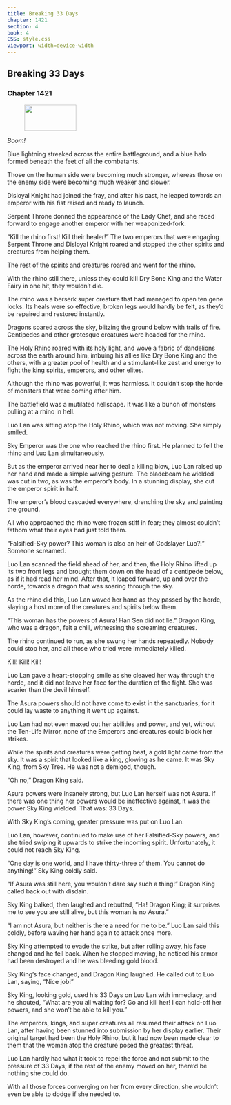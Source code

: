 ```yaml
---
title: Breaking 33 Days
chapter: 1421
section: 4
book: 4
CSS: style.css
viewport: width=device-width
---
```


## Breaking 33 Days

### Chapter 1421

<figure>
	<img src="../Images/gem.gif" alt="" id="gem" width="120" height="60" />
</figure>

*Boom!*

Blue lightning streaked across the entire battleground, and a blue halo formed beneath the feet of all the combatants.

Those on the human side were becoming much stronger, whereas those on the enemy side were becoming much weaker and slower.

Disloyal Knight had joined the fray, and after his cast, he leaped towards an emperor with his fist raised and ready to launch.

Serpent Throne donned the appearance of the Lady Chef, and she raced forward to engage another emperor with her weaponized-fork.

“Kill the rhino first! Kill their healer!” The two emperors that were engaging Serpent Throne and Disloyal Knight roared and stopped the other spirits and creatures from helping them.

The rest of the spirits and creatures roared and went for the rhino.

With the rhino still there, unless they could kill Dry Bone King and the Water Fairy in one hit, they wouldn’t die.

The rhino was a berserk super creature that had managed to open ten gene locks. Its heals were so effective, broken legs would hardly be felt, as they’d be repaired and restored instantly.

Dragons soared across the sky, blitzing the ground below with trails of fire. Centipedes and other grotesque creatures were headed for the rhino.

The Holy Rhino roared with its holy light, and wove a fabric of dandelions across the earth around him, imbuing his allies like Dry Bone King and the others, with a greater pool of health and a stimulant-like zest and energy to fight the king spirits, emperors, and other elites.

Although the rhino was powerful, it was harmless. It couldn’t stop the horde of monsters that were coming after him.

The battlefield was a mutilated hellscape. It was like a bunch of monsters pulling at a rhino in hell.

Luo Lan was sitting atop the Holy Rhino, which was not moving. She simply smiled.

Sky Emperor was the one who reached the rhino first. He planned to fell the rhino and Luo Lan simultaneously.

But as the emperor arrived near her to deal a killing blow, Luo Lan raised up her hand and made a simple waving gesture. The bladebeam he wielded was cut in two, as was the emperor’s body. In a stunning display, she cut the emperor spirit in half.

The emperor’s blood cascaded everywhere, drenching the sky and painting the ground.

All who approached the rhino were frozen stiff in fear; they almost couldn’t fathom what their eyes had just told them.

“Falsified-Sky power? This woman is also an heir of Godslayer Luo?!” Someone screamed.

Luo Lan scanned the field ahead of her, and then, the Holy Rhino lifted up its two front legs and brought them down on the head of a centipede below, as if it had read her mind. After that, it leaped forward, up and over the horde, towards a dragon that was soaring through the sky.

As the rhino did this, Luo Lan waved her hand as they passed by the horde, slaying a host more of the creatures and spirits below them.

“This woman has the powers of Asura! Han Sen did not lie.” Dragon King, who was a dragon, felt a chill, witnessing the screaming creatures.

The rhino continued to run, as she swung her hands repeatedly. Nobody could stop her, and all those who tried were immediately killed.

Kill! Kill! Kill!

Luo Lan gave a heart-stopping smile as she cleaved her way through the horde, and it did not leave her face for the duration of the fight. She was scarier than the devil himself.

The Asura powers should not have come to exist in the sanctuaries, for it could lay waste to anything it went up against.

Luo Lan had not even maxed out her abilities and power, and yet, without the Ten-Life Mirror, none of the Emperors and creatures could block her strikes.

While the spirits and creatures were getting beat, a gold light came from the sky. It was a spirit that looked like a king, glowing as he came. It was Sky King, from Sky Tree. He was not a demigod, though.

“Oh no,” Dragon King said.

Asura powers were insanely strong, but Luo Lan herself was not Asura. If there was one thing her powers would be ineffective against, it was the power Sky King wielded. That was: 33 Days.

With Sky King’s coming, greater pressure was put on Luo Lan.

Luo Lan, however, continued to make use of her Falsified-Sky powers, and she tried swiping it upwards to strike the incoming spirit. Unfortunately, it could not reach Sky King.

“One day is one world, and I have thirty-three of them. You cannot do anything!” Sky King coldly said.

“If Asura was still here, you wouldn’t dare say such a thing!” Dragon King called back out with disdain.

Sky King balked, then laughed and rebutted, “Ha! Dragon King; it surprises me to see you are still alive, but this woman is no Asura.”

“I am not Asura, but neither is there a need for me to be.” Luo Lan said this coldly, before waving her hand again to attack once more.

Sky King attempted to evade the strike, but after rolling away, his face changed and he fell back. When he stopped moving, he noticed his armor had been destroyed and he was bleeding gold blood.

Sky King’s face changed, and Dragon King laughed. He called out to Luo Lan, saying, “Nice job!”

Sky King, looking gold, used his 33 Days on Luo Lan with immediacy, and he shouted, “What are you all waiting for? Go and kill her! I can hold-off her powers, and she won’t be able to kill you.”

The emperors, kings, and super creatures all resumed their attack on Luo Lan, after having been stunned into submission by her display earlier. Their original target had been the Holy Rhino, but it had now been made clear to them that the woman atop the creature posed the greatest threat.

Luo Lan hardly had what it took to repel the force and not submit to the pressure of 33 Days; if the rest of the enemy moved on her, there’d be nothing she could do.

With all those forces converging on her from every direction, she wouldn’t even be able to dodge if she needed to.
